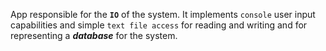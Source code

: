 App responsible for the **`IO`** of the system. It implements `console` user input capabilities and simple `text file access` for reading and writing and for representing a ***database*** for the system.